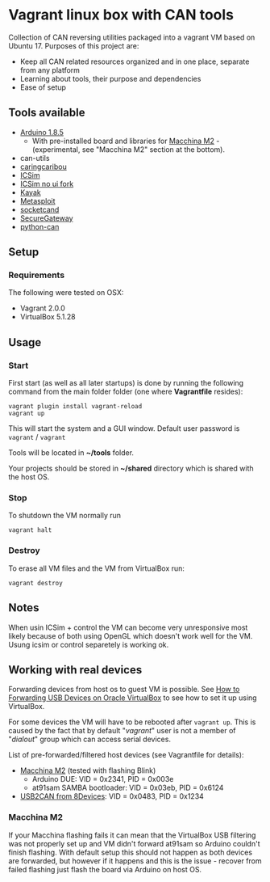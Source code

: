 # Vagrant linux box with CAN tools

Collection of CAN reversing utilities packaged into a vagrant VM based on Ubuntu 17.
Purposes of this project are: 
- Keep all CAN related resources organized and in one place, separate from any platform
- Learning about tools, their purpose and dependencies
- Ease of setup

## Tools available

* [Arduino 1.8.5](https://www.arduino.cc/) 
	* With pre-installed board and libraries for [Macchina M2](https://www.macchina.cc/) - (experimental, see "Macchina M2" section at the bottom).
* can-utils
* [caringcaribou](https://github.com/CaringCaribou/caringcaribou)
* [ICSim](https://github.com/zombieCraig/ICSim)
* [ICSim no ui fork](https://github.com/Grazfather/ICSim/tree/support_tui)
* [Kayak](http://kayak.2codeornot2code.org/)
* [Metasploit](https://www.metasploit.com/)
* [socketcand](https://github.com/dschanoeh/socketcand)
* [SecureGateway](https://github.com/caran/SecureGateway.git)
* [python-can](https://pypi.python.org/pypi/python-can/)



## Setup

### Requirements

The following were tested on OSX:

* Vagrant 2.0.0
* VirtualBox 5.1.28

## Usage

### Start

First start (as well as all later startups) is done by running the following
command from the main folder folder (one where **Vagrantfile** resides):

```
vagrant plugin install vagrant-reload
vagrant up
```

This will start the system and a GUI window.
Default user password is `vagrant` / `vagrant`

Tools will be located in **~/tools** folder.

Your projects should be stored in **~/shared** directory which is 
shared with the host OS.

### Stop

To shutdown the VM normally run

```
vagrant halt
```

### Destroy

To erase all VM files and the VM from VirtualBox run:

```
vagrant destroy
```

## Notes

When usin ICSim + control the VM can become very unresponsive most likely
because of both using OpenGL which doesn't work well for the VM.
Usung icsim or control separetely is working ok.

## Working with real devices

Forwarding devices from host os to guest VM is possible. 
See [How to Forwarding USB Devices on Oracle VirtualBox](https://www.youtube.com/watch?v=xM4nxSCWEac#t=20) 
to see how to set it up using VirtualBox.

For some devices the VM will have to be rebooted after `vagrant up`.
This is caused by the fact that by default "*vagrant*" user is not a 
member of "*dialout*" group which can access serial devices.

List of pre-forwarded/filtered host devices (see Vagrantfile for details): 

* [Macchina M2](https://www.macchina.cc/) (tested with flashing Blink)
    * Arduino DUE: VID = 0x2341, PID = 0x003e
    * at91sam SAMBA bootloader: VID = 0x03eb, PID = 0x6124
* [USB2CAN from 8Devices](www.8devices.com/products/usb2can/): VID = 0x0483, PID = 0x1234


### Macchina M2

If your Macchina flashing fails it can mean that the VirtualBox USB filtering
was not properly set up and VM didn't forward at91sam so Arduino couldn't finish flashing. With default setup this should not happen as both devices are forwarded, but however if it happens and this is the issue - recover from failed flashing just flash the board via Arduino on host OS. 

